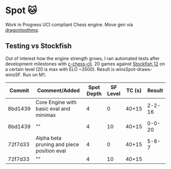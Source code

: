 # Spot 🐱
Work in Progress UCI compliant Chess engine. Move gen via [dragontoothmg](https://pkg.go.dev/github.com/dylhunn/dragontoothmg).
## Testing vs Stockfish
Out of interest how the  engine strength grows, I ran automated tests after development milestones with [c-chess-cli](https://github.com/lucasart/c-chess-cli). 20 games against [Stockfish 12](https://github.com/official-stockfish/Stockfish) on a certain level (20 is max with ELO ~3500). Result is winsSpot-draws-winsSF. Run on M1.

| Commit  | Comment/Added                                | Spot Depth | SF Level | TC (s) | Result |
|---------|----------------------------------------------|------------|----------|--------|--------|
| 8bd1439 | Core Engine with basic eval and minimax      | 4          | 0        | 40+15  | 2-2-16 |
| 8bd1439 | ""                                           | 4          | 10       | 40+15  | 0-0-20 |
| 72f7d33 | Alpha beta pruning and piece position eval   | 4          | 0        | 40+15  | 5-8-7  |
| 72f7d33 | ""                                           | 4          | 10       | 40+15  |        |